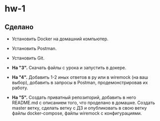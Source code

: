 # hw-1


## Сделано
- Установить Docker на домашний компьютер.
- Установить Postman.
- Установить Git.


- **На "3".**
Скачать файлы с урока и запустить в докере.

- **На "4".**
Добавить 1-2 иных ответов в py или в wiremock (на ваш выбор), добавить в запросы в Postman, продемонстрировав их работу.

- **На "5".**
Создать приватный репозиторий, добавить в него README.md с описанием того, что проделано в домашке.
Создать master ветку, сделать ветку с ДЗ и опубликовать в свою ветку файлы docker-compose, файлы wiremock с конфигурациями.
